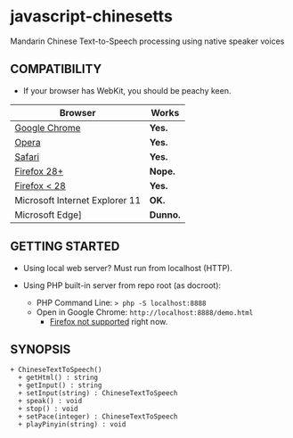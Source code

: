 javascript-chinesetts
=====================

Mandarin Chinese Text-to-Speech processing using native speaker voices

## COMPATIBILITY ##

+ If your browser has WebKit, you should be peachy keen.

|  **Browser** | **Works** |
|  ------- | ------- |
|  [Google Chrome](https://www.google.com/chrome/) | **Yes.** |
|  [Opera](www.opera.com/) | **Yes.** |
|  [Safari](https://www.apple.com/safari/) | **Yes.** |
|  [Firefox 28+](https://www.mozilla.org/en-US/firefox/new/) | **Nope.** |
|  [Firefox < 28](http://ftp.mozilla.org/pub/mozilla.org/firefox/releases/27.0.1/) | **Yes.** |
|  Microsoft Internet Explorer 11 | **OK.** |
|  Microsoft Edge] | **Dunno.** |

## GETTING STARTED ##

+ Using local web server? Must run from localhost (HTTP).

+ Using PHP built-in server from repo root (as docroot):
  + PHP Command Line: `> php -S localhost:8888`
  + Open in Google Chrome: `http://localhost:8888/demo.html`
    + [Firefox not supported](https://github.com/pffy/javascript-chinesetts/issues/2) right now.

## SYNOPSIS ##

```
+ ChineseTextToSpeech()
  + getHtml() : string
  + getInput() : string
  + setInput(string) : ChineseTextToSpeech
  + speak() : void
  + stop() : void
  + setPace(integer) : ChineseTextToSpeech
  + playPinyin(string) : void

```